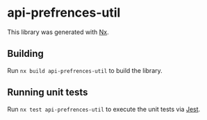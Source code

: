 # api-prefrences-util

This library was generated with [Nx](https://nx.dev).

## Building

Run `nx build api-prefrences-util` to build the library.

## Running unit tests

Run `nx test api-prefrences-util` to execute the unit tests via [Jest](https://jestjs.io).
